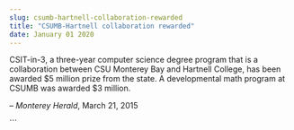 ```yaml
---
slug: csumb-hartnell-collaboration-rewarded
title: "CSUMB-Hartnell collaboration rewarded"
date: January 01 2020
---
```


 
<p>
  CSIT&#45;in&#45;3, a three&#45;year computer science degree program that is a
  collaboration between CSU Monterey Bay and Hartnell College, has been awarded
  $5 million prize from the state. A developmental math program at CSUMB was
  awarded $3 million.
</p>
<p>– <em>Monterey Herald</em>, March 21, 2015</p>
```
